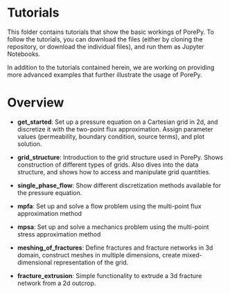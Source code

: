 # Tutorials
This folder contains tutorials that show the basic workings of PorePy. To follow the tutorials, you can download the files (either by cloning the repository, or download the individual files), and run them as Jupyter Notebooks.

In addition to the tutorials contained herein, we are working on providing more advanced examples that further illustrate the usage of PorePy. 

# Overview

* **get_started**: Set up a pressure equation on a Cartesian grid in 2d, and discretize it with the two-point flux approximation. Assign parameter values (permeability, boundary condition, source terms), and plot solution.

* **grid_structure**: Introduction to the grid structure used in PorePy. Shows construction of different types of grids. Also dives into the data structure, and shows how to access and manipulate grid quantities.

* **single_phase_flow**: Show different discretization methods available for the pressure equation.

* **mpfa**: Set up and solve a flow problem using the multi-point flux approximation method

* **mpsa**: Set up and solve a mechanics problem using the multi-point stress approximation method

* **meshing_of_fractures**: Define fractures and fracture networks in 3d domain, construct meshes in multiple dimensions, create mixed-dimensional representation of the grid.

* **fracture_extrusion**: Simple functionality to extrude a 3d fracture network from a 2d outcrop.
